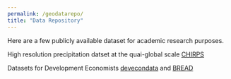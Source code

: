 ```yaml
---
permalink: /geodatarepo/
title: "Data Repository"
---
```


Here are a few publicly available dataset for academic research purposes. 

High resolution precipitation datset at the quai-global scale [CHIRPS](https://data.chc.ucsb.edu/products/CHIRPS-2.0/)

Datasets for Development Economists [devecondata](http://devecondata.blogspot.com/) and [BREAD](https://www.ibread.org/data-sets/)
